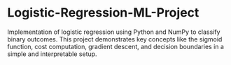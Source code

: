 # Logistic-Regression-ML-Project
Implementation of logistic regression using Python and NumPy to classify binary outcomes. This project demonstrates key concepts like the sigmoid function, cost computation, gradient descent, and decision boundaries in a simple and interpretable setup.

